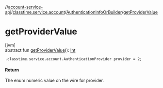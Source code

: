 //[account-service-api](../../../index.md)/[classtime.service.account](../index.md)/[AuthenticationInfoOrBuilder](index.md)/[getProviderValue](get-provider-value.md)

# getProviderValue

[jvm]\
abstract fun [getProviderValue](get-provider-value.md)(): [Int](https://kotlinlang.org/api/latest/jvm/stdlib/kotlin/-int/index.html)

`.classtime.service.account.AuthenticationProvider provider = 2;`

#### Return

The enum numeric value on the wire for provider.
